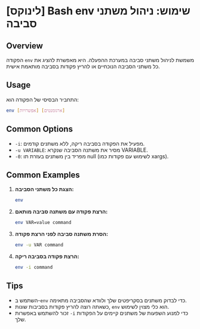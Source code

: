 # [לינוקס] Bash env שימוש: ניהול משתני סביבה

## Overview
הפקודה `env` משמשת לניהול משתני סביבה במערכת ההפעלה. היא מאפשרת להציג את כל משתני הסביבה הנוכחיים או להריץ פקודות בסביבה מותאמת אישית.

## Usage
התחביר הבסיסי של הפקודה הוא:
```bash
env [אפשרויות] [ארגומנטים]
```

## Common Options
- `-i`: מפעיל את הפקודה בסביבה ריקה, ללא משתנים קודמים.
- `-u VARIABLE`: מסיר את משתנה הסביבה שנקרא VARIABLE.
- `-0`: מפריד בין משתנים בעזרת תו null (לשימוש עם פקודות כמו xargs).

## Common Examples
1. **הצגת כל משתני הסביבה:**
   ```bash
   env
   ```

2. **הרצת פקודה עם משתנה סביבה מותאם:**
   ```bash
   env VAR=value command
   ```

3. **הסרת משתנה סביבה לפני הרצת פקודה:**
   ```bash
   env -u VAR command
   ```

4. **הרצת פקודה בסביבה ריקה:**
   ```bash
   env -i command
   ```

## Tips
- השתמש ב-`env` כדי לבדוק משתנים בסקריפטים שלך ולוודא שהסביבה מתאימה.
- כשאתה רוצה להריץ פקודות בסביבות שונות, `env` הוא כלי מצוין לשימוש.
- זכור להשתמש באפשרות `-i` כדי למנוע השפעות של משתנים קיימים על הפקודות שלך.